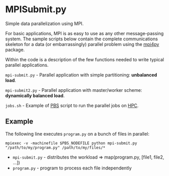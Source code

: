 # MPISubmit.py

Simple data parallelization using MPI.

For basic applications, MPI is as easy to use as any other message-passing system. The sample scripts below contain the complete communications skeleton for a data (or embarrassingly) parallel problem using the [mpi4py](http://mpi4py.scipy.org/docs/usrman/index.html) package.

Within the code is a description of the few functions needed to write typical parallel applications.

`mpi-submit.py` - Parallel application with simple partitioning: **unbalanced load**.

`mpi-submit2.py` - Parallel application with master/worker scheme: **dynamically balanced load**. 

`jobs.sh` - Example of [PBS](https://en.wikipedia.org/wiki/Portable_Batch_System) script to run the parallel jobs on [HPC](http://www.sdsc.edu/services/hpc/hpc_systems.html). 

## Example

The following line executes `program.py` on a bunch of files in parallel:

    mpiexec -v -machinefile $PBS_NODEFILE python mpi-submit.py "/path/to/my/program.py" /path/to/my/files/*

- `mpi-submit.py` - distributes the workload => map(program.py, [file1, file2, ...])
- `program.py` - program to process each file independently
